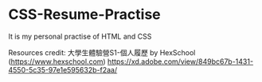 # CSS-Resume-Practise
It is my personal practise of HTML and CSS

Resources credit:
大學生體驗營S1-個人履歷 by HexSchool (https://www.hexschool.com) 
https://xd.adobe.com/view/849bc67b-1431-4550-5c35-97e1e595632b-f2aa/
